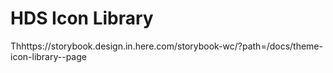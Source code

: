# HDS Icon Library

Thhttps://storybook.design.in.here.com/storybook-wc/?path=/docs/theme-icon-library--page
